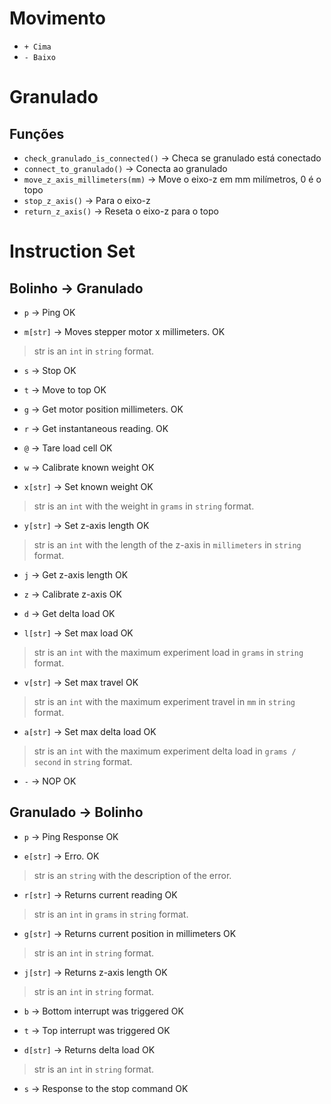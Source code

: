 # Movimento
* `+ Cima`
* `- Baixo`

# Granulado
## Funções
* `check_granulado_is_connected()` -> Checa se granulado está conectado
* `connect_to_granulado()` -> Conecta ao granulado
* `move_z_axis_millimeters(mm)` -> Move o eixo-z em mm milímetros, 0 é o topo
* `stop_z_axis()` -> Para o eixo-z
* `return_z_axis()` -> Reseta o eixo-z para o topo

<!--
``` python
from bolinho_api.experiment import experiment_api

current_reading = {
    z_axis_pos,
    current_load,
    max_load,
    status
}
# por enquanto não
experiment_api.set_readings(current_reading)
```
temp_ini
[1000]
temp_ens
-->


# Instruction Set
## Bolinho -> Granulado

* `p` -> Ping OK

* `m[str]` -> Moves stepper motor x millimeters. OK
> str is an `int` in `string` format.

* `s` -> Stop OK

* `t` -> Move to top OK

* `g` -> Get motor position millimeters. OK

* `r` -> Get instantaneous reading. OK

* `@` -> Tare load cell OK

* `w` -> Calibrate known weight OK

* `x[str]` -> Set known weight OK
> str is an `int` with the weight in `grams` in `string` format.

* `y[str]` -> Set z-axis length OK
> str is an `int` with the length of the z-axis in `millimeters` in `string` format.

* `j` -> Get z-axis length OK

* `z` -> Calibrate z-axis OK

* `d` -> Get delta load OK

* `l[str]` -> Set max load OK
> str is an `int` with the maximum experiment load in `grams` in `string` format.

* `v[str]` -> Set max travel OK
> str is an `int` with the maximum experiment travel in `mm` in `string` format.

* `a[str]` -> Set max delta load OK
> str is an `int` with the maximum experiment delta load in `grams / second` in `string` format.

* `-` -> NOP OK


## Granulado -> Bolinho

* `p` -> Ping Response OK

* `e[str]` -> Erro. OK
> str is an `string` with the description of the error.

* `r[str]` -> Returns current reading OK
> str is an `int` in `grams` in `string` format.

* `g[str]` -> Returns current position in millimeters OK
> str is an `int` in `string` format.

* `j[str]` -> Returns z-axis length OK
> str is an `int` in `string` format.

* `b` -> Bottom interrupt was triggered OK

* `t` -> Top interrupt was triggered OK

* `d[str]` -> Returns delta load OK
> str is an `int` in `string` format.

* `s` -> Response to the stop command OK
